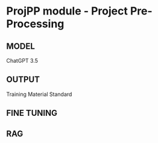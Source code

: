 # ProjPP module - Project Pre-Processing


## MODEL
ChatGPT 3.5

## OUTPUT
Training Material Standard

## FINE TUNING

## RAG